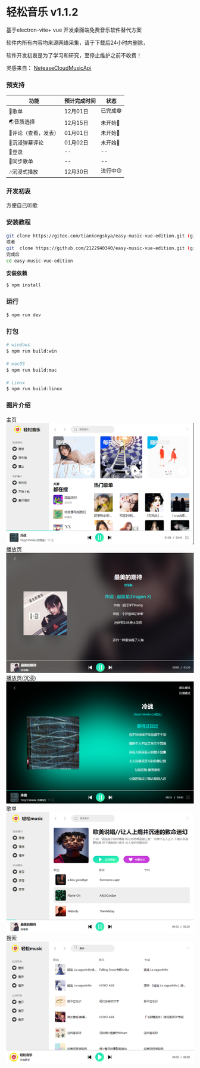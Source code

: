 # 轻松音乐 v1.1.2

基于electron-vite+ vue 开发桌面端免费音乐软件替代方案

软件内所有内容均来源网络采集，请于下载后24小时内删除，

软件开发初衷是为了学习和研究，至停止维护之前不收费！

灵感来自：
[NeteaseCloudMusicApi](https://github.com/Binaryify/NeteaseCloudMusicApi)

### 预支持
| 功能          | 预计完成时间 | 状态    |
|-------------|--------|-------|
| 💖歌单        | 12月01日 | 已完成🟢 |
| 🌏音质选择      | 12月15日 | 未开始🔴 |
| 🔴评论（查看，发表） | 01月01日 | 未开始🔴 |
| 🎵沉浸弹幕评论    | 01月02日 | 未开始🔴 |
| 📁登录        | --     | --    |
| 🎀同步歌单      | --     | --    |
| 🎶沉浸式播放     | 12月30日 | 进行中🟡 |




### 开发初衷
方便自己听歌

### 安装教程
```bash
git clone https://gitee.com/tiankongskya/easy-music-vue-edition.git (gitee)
或者
git  clone https://github.com/2122940340/easy-music-vue-edition.git (github)
完成后
cd easy-music-vue-edition
```

**安装依赖** 
```bash
$ npm install
```

### 运行

```bash
$ npm run dev
```

### 打包

```bash
# windows
$ npm run build:win

# macOS
$ npm run build:mac

# Linux
$ npm run build:linux
```

### 图片介绍
主页
![输入图片说明](src/renderer/src/assets/b6.png)
播放页
![输入图片说明](src/renderer/src/assets/b2.png)
播放页(沉浸)
![输入图片说明](src/renderer/src/assets/b5.png)
歌单
![输入图片说明](src/renderer/src/assets/b3.png)
搜索
![输入图片说明](src/renderer/src/assets/b4.png)
